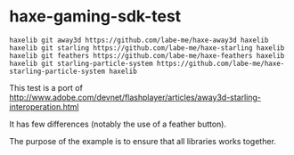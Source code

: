 haxe-gaming-sdk-test
====================

    haxelib git away3d https://github.com/labe-me/haxe-away3d haxelib
    haxelib git starling https://github.com/labe-me/haxe-starling haxelib
    haxelib git feathers https://github.com/labe-me/haxe-feathers haxelib
    haxelib git starling-particle-system https://github.com/labe-me/haxe-starling-particle-system haxelib

This test is a port of http://www.adobe.com/devnet/flashplayer/articles/away3d-starling-interoperation.html

It has few differences (notably the use of a feather button).

The purpose of the example is to ensure that all libraries works together.
